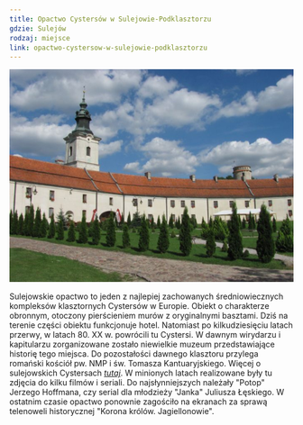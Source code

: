 ```yaml
---
title: Opactwo Cystersów w Sulejowie-Podklasztorzu
gdzie: Sulejów
rodzaj: miejsce
link: opactwo-cystersow-w-sulejowie-podklasztorzu
---
```

![Opactwo Cystersów w Sulejowie-Podklasztorzu](/foto/plenery/sulejow-opactwo.jpg)

Sulejowskie opactwo to jeden z najlepiej zachowanych średniowiecznych kompleksów klasztornych Cystersów w Europie. Obiekt o charakterze obronnym, otoczony pierścieniem murów z oryginalnymi basztami. Dziś na terenie części obiektu funkcjonuje hotel. Natomiast po kilkudziesięciu latach przerwy, w latach 80. XX w. powrócili tu Cystersi. W dawnym wirydarzu i kapitularzu zorganizowane zostało niewielkie muzeum przedstawiające historię tego miejsca. Do pozostałości dawnego klasztoru przylega romański kościół pw. NMP i św. Tomasza Kantuaryjskiego. Więcej o sulejowskich Cystersach [*tutaj*](http://cystersi.sulejow.pl/).
W minionych latach realizowane były tu zdjęcia do kilku filmów i seriali. Do najsłynniejszych należały "Potop" Jerzego Hoffmana, czy serial dla młodzieży "Janka" Juliusza Łęskiego. W ostatnim czasie opactwo ponownie zagościło na ekranach za sprawą telenoweli historycznej "Korona królów. Jagiellonowie".
